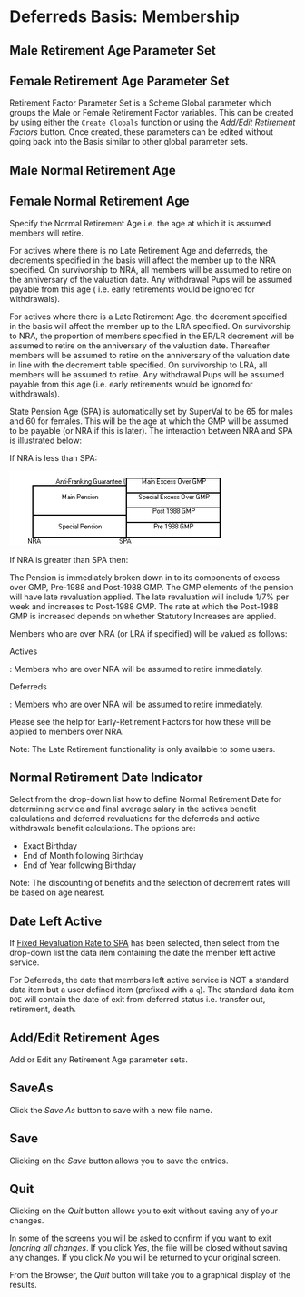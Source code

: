# Deferreds Basis: Membership



## Male Retirement Age Parameter Set

## Female Retirement Age Parameter Set

Retirement Factor Parameter Set is a Scheme Global parameter which
groups the Male or Female Retirement Factor variables. This can be
created by using either the `Create Globals` function or using the
_Add/Edit Retirement Factors_ button. Once created, these parameters
can be edited without going back into the Basis similar to other global
parameter sets.

## Male Normal Retirement Age

## Female Normal Retirement Age

Specify the Normal Retirement Age i.e. the age at which it is assumed
members will retire.

For actives where there is no Late Retirement Age and deferreds, the
decrements specified in the basis will affect the member up to the NRA
specified. On survivorship to NRA, all members will be assumed to retire
on the anniversary of the valuation date. Any withdrawal Pups will be
assumed payable from this age ( i.e. early retirements would be ignored
for withdrawals).

For actives where there is a Late Retirement Age, the decrement
specified in the basis will affect the member up to the LRA specified.
On survivorship to NRA, the proportion of members specified in the ER/LR
decrement will be assumed to retire on the anniversary of the valuation
date. Thereafter members will be assumed to retire on the anniversary of
the valuation date in line with the decrement table specified. On
survivorship to LRA, all members will be assumed to retire. Any
withdrawal Pups will be assumed payable from this age (i.e. early
retirements would be ignored for withdrawals).

State Pension Age (SPA) is automatically set by SuperVal to be 65 for
males and 60 for females. This will be the age at which the GMP will be
assumed to be payable (or NRA if this is later). The interaction between
NRA and SPA is illustrated below:

If NRA is less than SPA:

![](img/bm5.gif)

If NRA is greater than SPA then:

The Pension is immediately broken down in to its components of excess
over GMP, Pre-1988 and Post-1988 GMP. The GMP elements of the pension
will have late revaluation applied. The late revaluation will include
1/7% per week and increases to Post-1988 GMP. The rate at which the
Post-1988 GMP is increased depends on whether Statutory Increases are
applied.

Members who are over NRA (or LRA if specified) will be valued as
follows:


Actives

: Members who are over NRA will be assumed to retire immediately.


Deferreds

: Members who are over NRA will be assumed to retire immediately.

Please see the help for Early-Retirement Factors for how these will be
applied to members over NRA.

Note: The Late Retirement functionality is only available to some users.

## Normal Retirement Date Indicator

Select from the drop-down list how to define Normal Retirement Date for
determining service and final average salary in the actives benefit
calculations and deferred revaluations for the deferreds and active
withdrawals benefit calculations. The options are:

-   Exact Birthday
-   End of Month following Birthday
-   End of Year following Birthday

Note: The discounting of benefits and the selection of decrement rates
will be based on age nearest.

## Date Left Active

If [Fixed Revaluation Rate to SPA](deferreds_basis+gmprev2.md) has been
selected, then select from the drop-down list the data item containing
the date the member left active service.

For Deferreds, the date that members left active service is NOT a
standard data item but a user defined item (prefixed with a `q`). The
standard data item `DOE` will contain the date of exit from deferred
status i.e. transfer out, retirement, death.

## Add/Edit Retirement Ages

Add or Edit any Retirement Age parameter sets.

## SaveAs

Click the _Save As_ button to save with a new file name.

## Save

Clicking on the _Save_ button allows you to save the entries.

## Quit

Clicking on the _Quit_ button allows you to exit without saving any of
your changes.

In some of the screens you will be asked to confirm if you want to exit
_Ignoring all changes_. If you click _Yes_, the file will be closed
without saving any changes. If you click _No_ you will be returned to your
original screen.

From the Browser, the _Quit_ button will take you to a graphical display
of the results.
